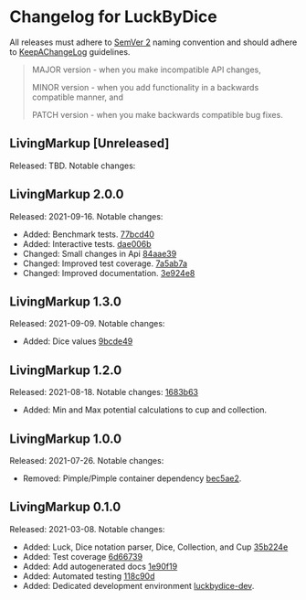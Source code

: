 # Changelog for LuckByDice

All releases must adhere to [SemVer 2](https://semver.org/) naming convention and should adhere to [KeepAChangeLog](https://keepachangelog.com/en/1.0.0/) guidelines.

>MAJOR version - when you make incompatible API changes,
>
>MINOR version - when you add functionality in a backwards compatible manner, and
>
>PATCH version - when you make backwards compatible bug fixes.

## LivingMarkup [Unreleased]
Released: TBD. Notable changes:

## LivingMarkup 2.0.0
Released: 2021-09-16. Notable changes:
* Added: Benchmark tests. [77bcd40](https://github.com/Ouxsoft/LuckByDice/commit/77bcd400712c87d0e2e083c119162c2088aa60c3)
* Added: Interactive tests. [dae006b](https://github.com/Ouxsoft/LuckByDice/commit/dae006b2d8bdde12806d517e86b3c5399f0abb21)
* Changed: Small changes in Api [84aae39](https://github.com/Ouxsoft/LuckByDice/commit/84aae39d5b41a19a56c4d171461cf1e43386f3a0)
* Changed: Improved test coverage. [7a5ab7a](https://github.com/Ouxsoft/LuckByDice/commit/7a5ab7a6ed5dafa2f27005fafc070217e173fb91)
* Changed: Improved documentation. [3e924e8](https://github.com/Ouxsoft/LuckByDice/commit/3e924e8c78c4ff00996bd7510efb49ba40d3cdf9)

## LivingMarkup 1.3.0
Released: 2021-09-09. Notable changes:
* Added: Dice values [9bcde49](https://github.com/Ouxsoft/LuckByDice/commit/9bcde496886b4da7a5fbf36a97e848a3723944d6)

## LivingMarkup 1.2.0
Released: 2021-08-18. Notable changes: [1683b63](https://github.com/Ouxsoft/LuckByDice/commit/1683b639ab0e06b595b9bcfb7d201285fee7e52d)
* Added: Min and Max potential calculations to cup and collection.

## LivingMarkup 1.0.0
Released: 2021-07-26. Notable changes:
* Removed: Pimple/Pimple container dependency [bec5ae2](https://github.com/Ouxsoft/LuckByDice/commit/bec5ae219a100f986b180926d523707192ca79a0).

## LivingMarkup 0.1.0
Released: 2021-03-08. Notable changes:
* Added: Luck, Dice notation parser, Dice, Collection, and Cup [35b224e](https://github.com/ouxsoft/LuckByDice/commit/35b224efb59c05922dc13903381959961b6fa69c)
* Added: Test coverage [6d66739](https://github.com/ouxsoft/LuckByDice/commit/6d66739d09d314160e6ebc039878139d3ad03fa6)
* Added: Add autogenerated docs [1e90f19](https://github.com/ouxsoft/LuckByDice/commit/1e90f190ef285041399a20c9fa7e93e295f549b2)
* Added: Automated testing [118c90d](https://github.com/ouxsoft/LuckByDice/commit/118c90dda2e3866f7aa452f3f70b439bdc8161b5)
* Added: Dedicated development environment [luckbydice-dev](https://github.com/ouxsoft/luckbydice-dev).